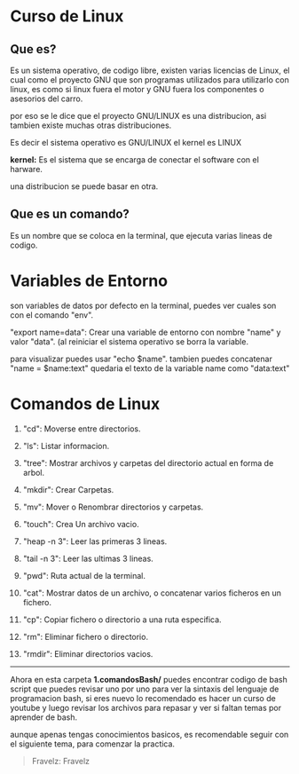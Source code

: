 # Curso de Linux

## Que es?
Es un sistema operativo, de codigo libre, 
existen varias licencias de Linux, el cual 
como el proyecto GNU que son programas 
utilizados para utilizarlo con linux, es
como si linux fuera el motor y GNU fuera
los componentes o asesorios del carro.

por eso se le dice que el proyecto GNU/LINUX
es una distribucion, asi tambien existe 
muchas otras distribuciones.

Es decir el sistema operativo es GNU/LINUX
el kernel es LINUX

**kernel:** Es el sistema que se encarga de 
conectar el software con el harware.

una distribucion se puede basar en otra.

## Que es un comando?
Es un nombre que se coloca en la terminal,
que  ejecuta varias lineas de codigo.

# Variables de Entorno

son variables de datos por defecto en la 
terminal, puedes ver cuales son con el 
comando "env".

"export name=data": Crear una variable de entorno
con nombre "name" y valor "data". (al reiniciar
el sistema operativo se borra la variable.

para visualizar puedes usar "echo $name".
tambien puedes concatenar "name = $name:text"
quedaria el texto de la variable name como
"data:text"

# Comandos de Linux

1. "cd": Moverse entre directorios.
2. "ls": Listar informacion.

3. "tree": Mostrar archivos y carpetas del 
directorio actual en forma de arbol.

4. "mkdir": Crear Carpetas.

5. "mv": Mover o Renombrar directorios y 
carpetas.

6. "touch": Crea Un archivo vacio.
7. "heap -n 3": Leer las primeras 3 lineas.
8. "tail -n 3": Leer las ultimas 3 lineas.
9. "pwd": Ruta actual de la terminal.

10. "cat": Mostrar datos de un archivo, o 
concatenar varios ficheros en un fichero.

11. "cp": Copiar fichero o directorio a una ruta 
especifica.

12. "rm": Eliminar fichero o directorio.

13. "rmdir": Eliminar directorios vacios.

---

Ahora en esta carpeta **1.comandosBash/** 
puedes encontrar codigo de bash script que 
puedes revisar uno por uno para ver la 
sintaxis del lenguaje de programacion 
bash, si eres nuevo lo recomendado es hacer
un curso de youtube y luego revisar los 
archivos para repasar y ver si faltan temas
por aprender de bash.

aunque apenas tengas conocimientos basicos, 
es recomendable seguir con el siguiente tema, 
para comenzar la practica.

> Fravelz: Fravelz

